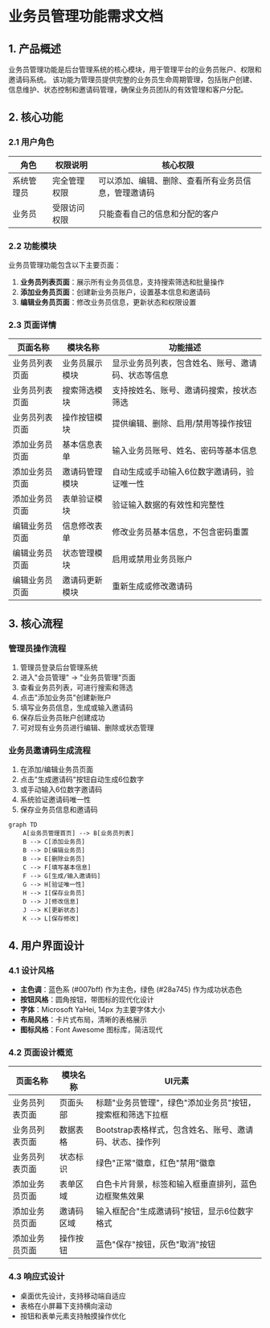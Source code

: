 # 业务员管理功能需求文档

## 1. 产品概述
业务员管理功能是后台管理系统的核心模块，用于管理平台的业务员账户、权限和邀请码系统。
该功能为管理员提供完整的业务员生命周期管理，包括账户创建、信息维护、状态控制和邀请码管理，确保业务员团队的有效管理和客户分配。

## 2. 核心功能

### 2.1 用户角色
| 角色 | 权限说明 | 核心权限 |
|------|----------|----------|
| 系统管理员 | 完全管理权限 | 可以添加、编辑、删除、查看所有业务员信息，管理邀请码 |
| 业务员 | 受限访问权限 | 只能查看自己的信息和分配的客户 |

### 2.2 功能模块
业务员管理功能包含以下主要页面：
1. **业务员列表页面**：展示所有业务员信息，支持搜索筛选和批量操作
2. **添加业务员页面**：创建新业务员账户，设置基本信息和邀请码
3. **编辑业务员页面**：修改业务员信息，更新状态和权限设置

### 2.3 页面详情
| 页面名称 | 模块名称 | 功能描述 |
|----------|----------|----------|
| 业务员列表页面 | 业务员展示模块 | 显示业务员列表，包含姓名、账号、邀请码、状态等信息 |
| 业务员列表页面 | 搜索筛选模块 | 支持按姓名、账号、邀请码搜索，按状态筛选 |
| 业务员列表页面 | 操作按钮模块 | 提供编辑、删除、启用/禁用等操作按钮 |
| 添加业务员页面 | 基本信息表单 | 输入业务员账号、姓名、密码等基本信息 |
| 添加业务员页面 | 邀请码管理模块 | 自动生成或手动输入6位数字邀请码，验证唯一性 |
| 添加业务员页面 | 表单验证模块 | 验证输入数据的有效性和完整性 |
| 编辑业务员页面 | 信息修改表单 | 修改业务员基本信息，不包含密码重置 |
| 编辑业务员页面 | 状态管理模块 | 启用或禁用业务员账户 |
| 编辑业务员页面 | 邀请码更新模块 | 重新生成或修改邀请码 |

## 3. 核心流程

### 管理员操作流程
1. 管理员登录后台管理系统
2. 进入"会员管理" → "业务员管理"页面
3. 查看业务员列表，可进行搜索和筛选
4. 点击"添加业务员"创建新账户
5. 填写业务员信息，生成或输入邀请码
6. 保存后业务员账户创建成功
7. 可对现有业务员进行编辑、删除或状态管理

### 业务员邀请码生成流程
1. 在添加/编辑业务员页面
2. 点击"生成邀请码"按钮自动生成6位数字
3. 或手动输入6位数字邀请码
4. 系统验证邀请码唯一性
5. 保存业务员信息和邀请码

```mermaid
graph TD
    A[业务员管理首页] --> B[业务员列表]
    B --> C[添加业务员]
    B --> D[编辑业务员]
    B --> E[删除业务员]
    C --> F[填写基本信息]
    F --> G[生成/输入邀请码]
    G --> H[验证唯一性]
    H --> I[保存业务员]
    D --> J[修改信息]
    J --> K[更新状态]
    K --> L[保存修改]
```

## 4. 用户界面设计

### 4.1 设计风格
- **主色调**：蓝色系 (#007bff) 作为主色，绿色 (#28a745) 作为成功状态色
- **按钮风格**：圆角按钮，带图标的现代化设计
- **字体**：Microsoft YaHei, 14px 为主要字体大小
- **布局风格**：卡片式布局，清晰的表格展示
- **图标风格**：Font Awesome 图标库，简洁现代

### 4.2 页面设计概览
| 页面名称 | 模块名称 | UI元素 |
|----------|----------|--------|
| 业务员列表页面 | 页面头部 | 标题"业务员管理"，绿色"添加业务员"按钮，搜索框和筛选下拉框 |
| 业务员列表页面 | 数据表格 | Bootstrap表格样式，包含姓名、账号、邀请码、状态、操作列 |
| 业务员列表页面 | 状态标识 | 绿色"正常"徽章，红色"禁用"徽章 |
| 添加业务员页面 | 表单区域 | 白色卡片背景，标签和输入框垂直排列，蓝色边框聚焦效果 |
| 添加业务员页面 | 邀请码区域 | 输入框配合"生成邀请码"按钮，显示6位数字格式 |
| 添加业务员页面 | 操作按钮 | 蓝色"保存"按钮，灰色"取消"按钮 |

### 4.3 响应式设计
- 桌面优先设计，支持移动端自适应
- 表格在小屏幕下支持横向滚动
- 按钮和表单元素支持触摸操作优化